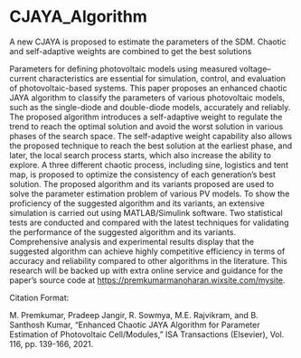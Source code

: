 # CJAYA_Algorithm

A new CJAYA is proposed to estimate the parameters of the SDM. Chaotic and self-adaptive weights are combined to get the best solutions


Parameters for defining photovoltaic models using measured voltage–current characteristics are essential for simulation, control, and evaluation of photovoltaic-based systems. This paper proposes an enhanced chaotic JAYA algorithm to classify the parameters of various photovoltaic models, such as the single-diode and double-diode models, accurately and reliably. The proposed algorithm introduces a self-adaptive weight to regulate the trend to reach the optimal solution and avoid the worst solution in various phases of the search space. The self-adaptive weight capability also allows the proposed technique to reach the best solution at the earliest phase, and later, the local search process starts, which also increase the ability to explore. A three different chaotic process, including sine, logistics and tent map, is proposed to optimize the consistency of each generation’s best solution. The proposed algorithm and its variants proposed are used to solve the parameter estimation problem of various PV models. To show the proficiency of the suggested algorithm and its variants, an extensive simulation is carried out using MATLAB/Simulink software. Two statistical tests are conducted and compared with the latest techniques for validating the performance of the suggested algorithm and its variants. Comprehensive analysis and experimental results display that the suggested algorithm can achieve highly competitive efficiency in terms of accuracy and reliability compared to other algorithms in the literature. This research will be backed up with extra online service and guidance for the paper’s source code at https://premkumarmanoharan.wixsite.com/mysite.

Citation Format:

M. Premkumar, Pradeep Jangir, R. Sowmya, M.E. Rajvikram, and B. Santhosh Kumar, “Enhanced Chaotic JAYA Algorithm for Parameter Estimation of Photovoltaic Cell/Modules,” ISA Transactions (Elsevier), Vol. 116, pp. 139-166, 2021.
